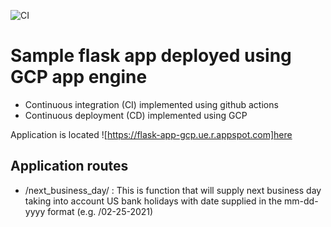 ![CI](https://github.com/Rnhondova/gcp-flask-app/workflows/CI/badge.svg)

# Sample flask app deployed using GCP app engine
- Continuous integration (CI) implemented using github actions
- Continuous deployment (CD) implemented using GCP

Application is located ![https://flask-app-gcp.ue.r.appspot.com]here

## Application routes
- /next_business_day/<date> : This is function that will supply next business day taking into account US bank holidays with date supplied in the mm-dd-yyyy format (e.g. /02-25-2021)
